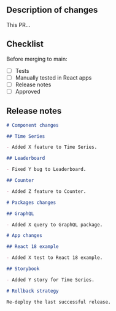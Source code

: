 ## Description of changes

This PR…

## Checklist

Before merging to main:

- [ ] Tests
- [ ] Manually tested in React apps
- [ ] Release notes
- [ ] Approved

## Release notes

```md
# Component changes

## Time Series

- Added X feature to Time Series.

## Leaderboard

- Fixed Y bug to Leaderboard.

## Counter

- Added Z feature to Counter.

# Packages changes

## GraphQL

- Added X query to GraphQL package.

# App changes

## React 18 example

- Added X test to React 18 example.

## Storybook

- Added Y story for Time Series.

# Rollback strategy

Re-deploy the last successful release.
```
